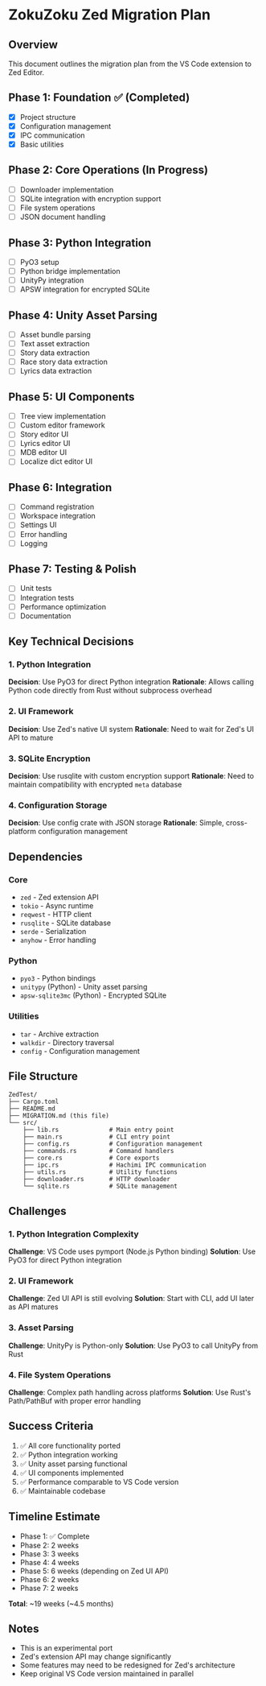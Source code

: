 # ZokuZoku Zed Migration Plan

## Overview

This document outlines the migration plan from the VS Code extension to Zed Editor.

## Phase 1: Foundation ✅ (Completed)
- [x] Project structure
- [x] Configuration management
- [x] IPC communication
- [x] Basic utilities

## Phase 2: Core Operations (In Progress)
- [ ] Downloader implementation
- [ ] SQLite integration with encryption support
- [ ] File system operations
- [ ] JSON document handling

## Phase 3: Python Integration
- [ ] PyO3 setup
- [ ] Python bridge implementation
- [ ] UnityPy integration
- [ ] APSW integration for encrypted SQLite

## Phase 4: Unity Asset Parsing
- [ ] Asset bundle parsing
- [ ] Text asset extraction
- [ ] Story data extraction
- [ ] Race story data extraction
- [ ] Lyrics data extraction

## Phase 5: UI Components
- [ ] Tree view implementation
- [ ] Custom editor framework
- [ ] Story editor UI
- [ ] Lyrics editor UI
- [ ] MDB editor UI
- [ ] Localize dict editor UI

## Phase 6: Integration
- [ ] Command registration
- [ ] Workspace integration
- [ ] Settings UI
- [ ] Error handling
- [ ] Logging

## Phase 7: Testing & Polish
- [ ] Unit tests
- [ ] Integration tests
- [ ] Performance optimization
- [ ] Documentation

## Key Technical Decisions

### 1. Python Integration
**Decision**: Use PyO3 for direct Python integration
**Rationale**: Allows calling Python code directly from Rust without subprocess overhead

### 2. UI Framework
**Decision**: Use Zed's native UI system
**Rationale**: Need to wait for Zed's UI API to mature

### 3. SQLite Encryption
**Decision**: Use rusqlite with custom encryption support
**Rationale**: Need to maintain compatibility with encrypted `meta` database

### 4. Configuration Storage
**Decision**: Use config crate with JSON storage
**Rationale**: Simple, cross-platform configuration management

## Dependencies

### Core
- `zed` - Zed extension API
- `tokio` - Async runtime
- `reqwest` - HTTP client
- `rusqlite` - SQLite database
- `serde` - Serialization
- `anyhow` - Error handling

### Python
- `pyo3` - Python bindings
- `unitypy` (Python) - Unity asset parsing
- `apsw-sqlite3mc` (Python) - Encrypted SQLite

### Utilities
- `tar` - Archive extraction
- `walkdir` - Directory traversal
- `config` - Configuration management

## File Structure

```
ZedTest/
├── Cargo.toml
├── README.md
├── MIGRATION.md (this file)
└── src/
    ├── lib.rs              # Main entry point
    ├── main.rs             # CLI entry point
    ├── config.rs           # Configuration management
    ├── commands.rs         # Command handlers
    ├── core.rs             # Core exports
    ├── ipc.rs              # Hachimi IPC communication
    ├── utils.rs            # Utility functions
    ├── downloader.rs       # HTTP downloader
    └── sqlite.rs           # SQLite management
```

## Challenges

### 1. Python Integration Complexity
**Challenge**: VS Code uses pymport (Node.js Python binding)
**Solution**: Use PyO3 for direct Python integration

### 2. UI Framework
**Challenge**: Zed UI API is still evolving
**Solution**: Start with CLI, add UI later as API matures

### 3. Asset Parsing
**Challenge**: UnityPy is Python-only
**Solution**: Use PyO3 to call UnityPy from Rust

### 4. File System Operations
**Challenge**: Complex path handling across platforms
**Solution**: Use Rust's Path/PathBuf with proper error handling

## Success Criteria

1. ✅ All core functionality ported
2. ✅ Python integration working
3. ✅ Unity asset parsing functional
4. ✅ UI components implemented
5. ✅ Performance comparable to VS Code version
6. ✅ Maintainable codebase

## Timeline Estimate

- Phase 1: ✅ Complete
- Phase 2: 2 weeks
- Phase 3: 3 weeks
- Phase 4: 4 weeks
- Phase 5: 6 weeks (depending on Zed UI API)
- Phase 6: 2 weeks
- Phase 7: 2 weeks

**Total**: ~19 weeks (~4.5 months)

## Notes

- This is an experimental port
- Zed's extension API may change significantly
- Some features may need to be redesigned for Zed's architecture
- Keep original VS Code version maintained in parallel

